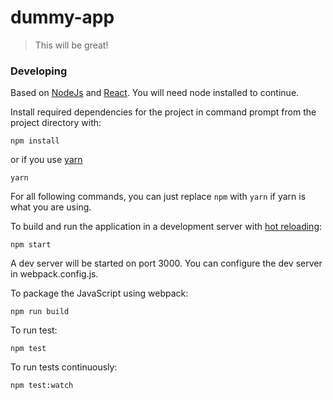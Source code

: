 # dummy-app

> This will be great!

### Developing

Based on [NodeJs](https://nodejs.org/en/) and [React](https://facebook.github.io/react/). You will need node installed to continue.

Install required dependencies for the project in command prompt from the project directory with:

`npm install`

or if you use [yarn](https://github.com/yarnpkg/yarn)

`yarn`

For all following commands, you can just replace `npm` with `yarn` if yarn is what you are using.

To build and run the application in a development server with [hot reloading](https://github.com/webpack/docs/wiki/hot-module-replacement-with-webpack):

`npm start`

A dev server will be started on port 3000. You can configure the dev server in webpack.config.js.

To package the JavaScript using webpack:

`npm run build`

To run test:

`npm test`

To run tests continuously:

`npm test:watch`

